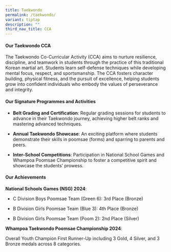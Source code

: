 ```yaml
---
title: Taekwondo
permalink: /taekwondo/
variant: tiptap
description: ""
third_nav_title: CCA
---
```

<h4><strong>Our Taekwondo CCA</strong></h4>
<p>The Taekwondo Co-Curricular Activity (CCA) aims to nurture resilience,
discipline, and teamwork in students through the practice of this traditional
Korean martial art. Students learn self-defense techniques while developing
mental focus, respect, and sportsmanship. The CCA fosters character building,
physical fitness, and the pursuit of excellence, helping students grow
into confident individuals who embody the values of perseverance and integrity.</p>
<h4><strong>Our Signature Programmes and Activities</strong></h4>
<ul data-tight="true" class="tight">
<li>
<p><strong>Belt Grading and Certification</strong>: Regular grading sessions
for students to advance in their Taekwondo journey, achieving higher belt
ranks and mastering advanced techniques.</p>
</li>
<li>
<p><strong>Annual Taekwondo Showcase</strong>: An exciting platform where
students demonstrate their skills in poomsae (forms) and sparring to parents
and peers.</p>
</li>
<li>
<p><strong>Inter-School Competitions</strong>: Participation in National
School Games and Whampoa Poomsae Championship to foster a competitive spirit
and showcase the students’ prowess.</p>
</li>
</ul>
<h4><strong>Our Achievements</strong></h4>
<p><strong>National Schools Games (NSG) 2024</strong>:</p>
<ul data-tight="true" class="tight">
<li>
<p>C Division Boys Poomsae Team (Green 6): 3rd Place (Bronze)</p>
</li>
<li>
<p>B Division Girls Poomsae Team (Blue 3): 4th Place (Bronze)</p>
</li>
<li>
<p>B Division Girls Poomsae Team (Poom 2): 2nd Place (Silver)</p>
</li>
</ul>
<p><strong>Whampoa Taekwondo Poomsae Championship 2024</strong>:</p>
<p>Overall Youth Champion First Runner-Up including 3 Gold, 4 Silver, and
3 Bronze medals across 8 categories.</p>